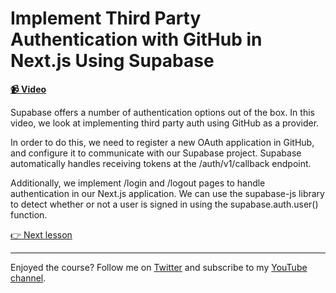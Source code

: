 # Implement Third Party Authentication with GitHub in Next.js Using Supabase

**[📹 Video](https://egghead.io/lessons/supabase-implement-third-party-authentication-with-github-in-next-js-using-supabase)**

Supabase offers a number of authentication options out of the box. In this video, we look at implementing third party auth using GitHub as a provider.

In order to do this, we need to register a new OAuth application in GitHub, and configure it to communicate with our Supabase project. Supabase automatically handles receiving tokens at the /auth/v1/callback endpoint.

Additionally, we implement /login and /logout pages to handle authentication in our Next.js application. We can use the supabase-js library to detect whether or not a user is signed in using the supabase.auth.user() function.

[👉 Next lesson](/07-add-relationships-between-tables-in-supabase-using-foreign-keys)

---

Enjoyed the course? Follow me on [Twitter](https://twitter.com/_dijonmusters) and subscribe to my [YouTube channel](https://www.youtube.com/channel/UCPitAIwktfCfcMR4kDWebDQ).
